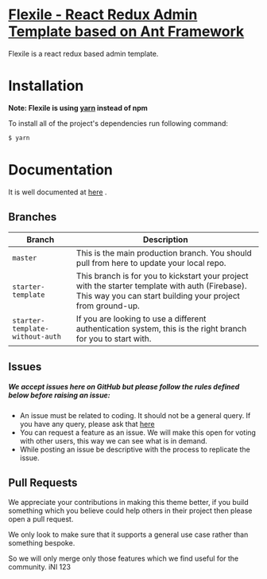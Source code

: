 # [Flexile - React Redux Admin Template based on Ant Framework](https://themeforest.net/item/flexile-react-redux-admin-template/22277962?s_rank=1 "Flexile")
Flexile is a react redux based admin template. 

# Installation

**Note: Flexile is using [yarn](https://yarnpkg.com/en/docs/install) instead of npm**

To install all of the project's dependencies run following command:

```bash
$ yarn
```

# Documentation

It is well documented at [here](http://docs.g-axon.com/flexile/ "Documentation") .

## Branches

| Branch                           | Description   |
| -------------------------------- | ------------- |
| `master`                         | This is the main production branch. You should pull from here to update your local repo. |
| `starter-template`               | This branch is for you to kickstart your project with the starter template with auth (Firebase). This way you can start building your project from ground-up. |
| `starter-template-without-auth`  | If you are looking to use a different authentication system, this is the right branch for you to start with. |

## Issues
##### We accept issues here on GitHub but please follow the rules defined below before raising an issue:

* An issue must be related to coding. It should not be a general query. If you have any query, please ask that [here](https://themeforest.net/item/flexile-react-redux-admin-template/22277962/support "Support for Flexile")
* You can request a feature as an issue. We will make this open for voting with other users, this way we can see what is in demand.
* While posting an issue be descriptive with the process to replicate the issue.

## Pull Requests

We appreciate your contributions in making this theme better, if you build something which you believe could help others in their project then please open a pull request.

We only look to make sure that it supports a general use case rather than something bespoke.

So we will only merge only those features which we find useful for the community.
iNI
123